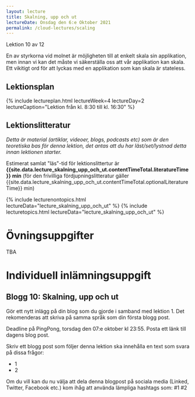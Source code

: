 ```yaml
---
layout: lecture
title: Skalning, upp och ut
lectureDate: Onsdag den 6:e Oktober 2021
permalink: /cloud-lectures/scaling
---
```


Lektion 10 av 12

En av styrkorna vid molnet är möjligheten till at enkelt skala sin applikation, men innan vi kan det måste vi säkerställa oss att vår applikation kan skala. Ett vikitigt ord för att lyckas med en applikation som kan skala är stateless.

## Lektionsplan

{% include lectureplan.html lectureWeek=4 lectureDay=2 lectureCaption="Lektion från kl. 8:30 till kl. 16:30" %}

## Lektionslitteratur
*Detta är material (artiklar, videoer, blogs, podcasts etc) som är den teoretiska bas för denna lektion, det antas att du har läst/set/lystnad detta innan lektionen starter.*


Estimerat samlat "läs"-tid för lektionslittertur är **{{site.data.lecture_skalning_upp_och_ut.contentTimeTotal.literatureTime}} min** (för den frivilliga fördjupningslitteratur gäller {{site.data.lecture_skalning_upp_och_ut.contentTimeTotal.optionalLiteratureTime}} min)

{% include lecturenontopics.html lectureData="lecture_skalning_upp_och_ut" %}
{% include lecturetopics.html lectureData="lecture_skalning_upp_och_ut" %}

# Övningsuppgifter

TBA

# Individuell inlämningsuppgift
## Blogg 10: Skalning, upp och ut

Gör ett nytt inlägg på din blog som du gjorde i samband med lektion 1. Det rekomenderas att skriva på samma språk som din första blogg post.

Deadline på PingPong, torsdag den 07:e oktober kl 23:55. Posta ett länk till dagens blog post.

Skriv ett blogg post som följer denna lektion ska innehålla en text som svara på dissa frågor:
* 1
* 2

Om du vill kan du nu välja att dela denna blogpost på sociala media (Linked, Twitter, Facebook etc.) kom ihåg att använda lämpliga hashtags som: #1 #2